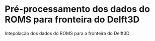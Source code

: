 # Pré-processamento dos dados do ROMS para fronteira do Delft3D
Intepolação dos dados do ROMS para a fronteira do Delft3D
